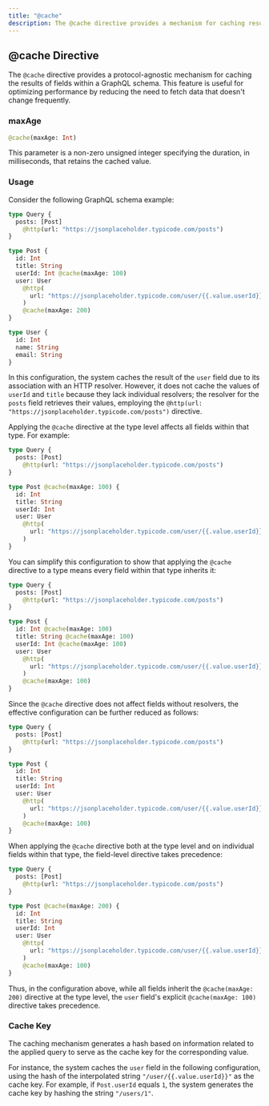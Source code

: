 ```yaml
---
title: "@cache"
description: The @cache directive provides a mechanism for caching results in a GraphQL schema, optimizing performance by reducing unnecessary data fetches.
---
```


## @cache Directive

The `@cache` directive provides a protocol-agnostic mechanism for caching the results of fields within a GraphQL schema. This feature is useful for optimizing performance by reducing the need to fetch data that doesn't change frequently.

### maxAge

```graphql
@cache(maxAge: Int)
```

This parameter is a non-zero unsigned integer specifying the duration, in milliseconds, that retains the cached value.

### Usage

Consider the following GraphQL schema example:

```graphql
type Query {
  posts: [Post]
    @http(url: "https://jsonplaceholder.typicode.com/posts")
}

type Post {
  id: Int
  title: String
  userId: Int @cache(maxAge: 100)
  user: User
    @http(
      url: "https://jsonplaceholder.typicode.com/user/{{.value.userId}}"
    )
    @cache(maxAge: 200)
}

type User {
  id: Int
  name: String
  email: String
}
```

In this configuration, the system caches the result of the `user` field due to its association with an HTTP resolver. However, it does not cache the values of `userId` and `title` because they lack individual resolvers; the resolver for the `posts` field retrieves their values, employing the `@http(url: "https://jsonplaceholder.typicode.com/posts")` directive.

Applying the `@cache` directive at the type level affects all fields within that type. For example:

```graphql
type Query {
  posts: [Post]
    @http(url: "https://jsonplaceholder.typicode.com/posts")
}

type Post @cache(maxAge: 100) {
  id: Int
  title: String
  userId: Int
  user: User
    @http(
      url: "https://jsonplaceholder.typicode.com/user/{{.value.userId}}"
    )
}
```

You can simplify this configuration to show that applying the `@cache` directive to a type means every field within that type inherits it:

```graphql
type Query {
  posts: [Post]
    @http(url: "https://jsonplaceholder.typicode.com/posts")
}

type Post {
  id: Int @cache(maxAge: 100)
  title: String @cache(maxAge: 100)
  userId: Int @cache(maxAge: 100)
  user: User
    @http(
      url: "https://jsonplaceholder.typicode.com/user/{{.value.userId}}"
    )
    @cache(maxAge: 100)
}
```

Since the `@cache` directive does not affect fields without resolvers, the effective configuration can be further reduced as follows:

```graphql
type Query {
  posts: [Post]
    @http(url: "https://jsonplaceholder.typicode.com/posts")
}

type Post {
  id: Int
  title: String
  userId: Int
  user: User
    @http(
      url: "https://jsonplaceholder.typicode.com/user/{{.value.userId}}"
    )
    @cache(maxAge: 100)
}
```

When applying the `@cache` directive both at the type level and on individual fields within that type, the field-level directive takes precedence:

```graphql
type Query {
  posts: [Post]
    @http(url: "https://jsonplaceholder.typicode.com/posts")
}

type Post @cache(maxAge: 200) {
  id: Int
  title: String
  userId: Int
  user: User
    @http(
      url: "https://jsonplaceholder.typicode.com/user/{{.value.userId}}"
    )
    @cache(maxAge: 100)
}
```

Thus, in the configuration above, while all fields inherit the `@cache(maxAge: 200)` directive at the type level, the `user` field's explicit `@cache(maxAge: 100)` directive takes precedence.

### Cache Key

The caching mechanism generates a hash based on information related to the applied query to serve as the cache key for the corresponding value.

For instance, the system caches the `user` field in the following configuration, using the hash of the interpolated string `"/user/{{.value.userId}}"` as the cache key. For example, if `Post.userId` equals `1`, the system generates the cache key by hashing the string `"/users/1"`.
